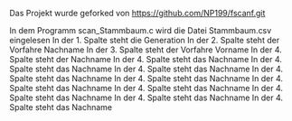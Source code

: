 Das Projekt wurde geforked von https://github.com/NP199/fscanf.git

In dem Programm scan_Stammbaum.c wird die Datei Stammbaum.csv eingelesen
In der 1. Spalte steht die Generation
In der 2. Spalte steht der Vorfahre Nachname 
In der 3. Spalte steht der Vorfahre Vorname
In der 4. Spalte steht der Nachname
In der 4. Spalte steht das Nachname
In der 4. Spalte steht das Nachname
In der 4. Spalte steht das Nachname
In der 4. Spalte steht das Nachname
In der 4. Spalte steht das Nachname
In der 4. Spalte steht das Nachname
In der 4. Spalte steht das Nachname
In der 4. Spalte steht das Nachname
In der 4. Spalte steht das Nachname
In der 4. Spalte steht das Nachname
